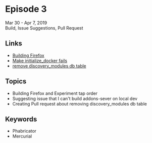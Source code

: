 # Episode 3
Mar 30 - Apr 7, 2019  
Build, Issue Suggestions, Pull Request

## Links
* [Building Firefox](https://developer.mozilla.org/en-US/docs/Mozilla/Developer_guide/Build_Instructions/Simple_Firefox_build/Linux_and_MacOS_build_preparation)
* [Make initialize_docker fails](https://github.com/mozilla/addons-server/issues/11127)
* [remove discovery_modules db table](https://github.com/mozilla/addons-server/pull/11125)

## Topics
* Building Firefox and Experiment tap order
* Suggesting issue that I can't build addons-sever on local dev
* Creating Pull request about removing discovery_modules db table 

## Keywords
* Phabricator
* Mercurial